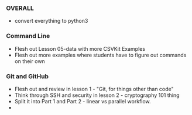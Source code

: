 ### OVERALL
- convert everything to python3

### Command Line
- Flesh out Lesson 05-data with more CSVKit Examples
- Flesh out more examples where students have to figure out commands on their own

### Git and GitHub
- Flesh out and review in lesson 1 - "Git, for things other than code"
- Think through SSH and security in lesson 2 - cryptography 101 thing
- Split it into Part 1 and Part 2 - linear vs parallel workflow.
- 